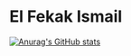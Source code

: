 # El Fekak Ismail
[![Anurag's GitHub stats](https://github-readme-stats.vercel.app/api?username=elf-is)](https://github.com/anuraghazra/github-readme-stats)
